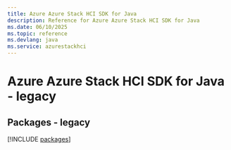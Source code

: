 ```yaml
---
title: Azure Azure Stack HCI SDK for Java
description: Reference for Azure Azure Stack HCI SDK for Java
ms.date: 06/10/2025
ms.topic: reference
ms.devlang: java
ms.service: azurestackhci
---
```

# Azure Azure Stack HCI SDK for Java - legacy
## Packages - legacy
[!INCLUDE [packages](azure-stack-hci-index.md)]